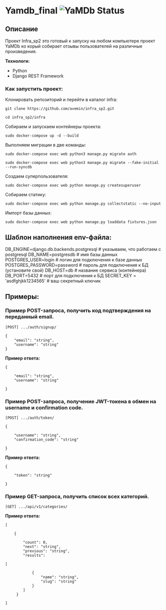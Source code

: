 # Yamdb_final ![YaMDb Status](https://github.com/avemin/yamdb_final/actions/workflows/yamdb_workflow.yaml/badge.svg)
## **Описание**
Проект Infra_sp2 это готовый к запуску на любом компьютере 
проект YaMDb ко корый собирает отзывы пользователей на различные произведения.

**Технологи:**
* Python
* Django REST Framework

### Как запустить проект:

Клонировать репозиторий и перейти в каталог infra:
```
git clone https://github.com/avemin/infra_sp2.git
```
```
cd infra_sp2/infra
```
Cобираем и запускаем контейнеры проекта:
```
sudo docker-compose up -d --build
```
Выполняем миграции в две команды:
```
sudo docker-compose exec web python3 manage.py migrate auth
```
```
sudo docker-compose exec web python3 manage.py migrate --fake-initial --run-syncdb
```
Создаем суперпользователя:
```
sudo docker-compose exec web python manage.py createsuperuser
```
Собираем статику:
```
sudo docker-compose exec web python manage.py collectstatic --no-input 
```
Импорт базы данных:
```
sudo docker-compose exec web python manage.py loaddata fixtures.json
```

## Шаблон наполнения env-файла:
DB_ENGINE=django.db.backends.postgresql # указываем, что работаем с postgresql
DB_NAME=postgresdb # имя базы данных
POSTGRES_USER=login # логин для подключения к базе данных
POSTGRES_PASSWORD=password # пароль для подключения к БД (установите свой)
DB_HOST=db # название сервиса (контейнера)
DB_PORT=5432 # порт для подключения к БД
SECRET_KEY = 'asdfghjkk1234565' # ваш секретный ключик 

## Примеры:
### Пример POST-запроса, получить код подтверждения на переданный email.

    [POST] .../auth/signup/

    {
        "email": "string",
        "username": "string"
    }
    
__Пример ответа:__

    {

        "email": "string",
        "username": "string"

    }


### Пример POST-запроса, получение JWT-токена в обмен на username и confirmation code.

    [POST] .../auth/token/

    {

        "username": "string",
        "confirmation_code": "string"

    }    

__Пример ответа:__

    {

        "token": "string"

    }
### Пример GET-запроса, получить список всех категорий.

    [GET] .../api/v1/categories/

__Пример ответа:__

    [

        {

            "count": 0,
            "next": "string",
            "previous": "string",
            "results": 

    [

                {
                    "name": "string",
                    "slug": "string"
                }
            ]
         }

    ]